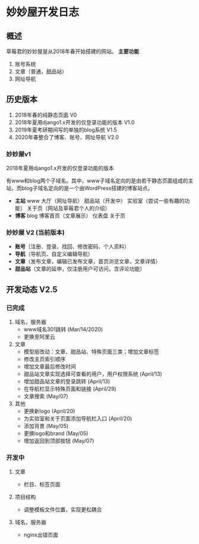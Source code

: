 # 妙妙屋开发日志
## 概述
草莓君的妙妙屋是从2018年春开始搭建的网站。
**主要功能**
1. 账号系统
2. 文章（普通，甜品站）
3. 网址导航

## 历史版本
1. 2018年春的纯静态页面 V0
2. 2018年夏用django1.x开发的仅登录功能的版本 V1.0
3. 2019年夏考研期间写的单独的blog系统 V1.5
4. 2020年春整合了博客、账号、网址导航 V2.0

### 妙妙屋v1
2018年夏用django1.x开发的仅登录功能的版本

有www和blog两个子域名。其中，www子域名定向的是由若干静态页面组成的主站，而blog子域名定向的是一个由WordPress搭建的博客站点。
- **主站** www
大厅（网址导航）
甜品站（开发中）
实验室（尝试一些有趣的功能）
关于页（网站及草莓君个人的介绍）
- **博客** blog
博客首页（文章展示）
仪表盘
关于页

### 妙妙屋 V2 (当前版本)
- **账号**（注册、登录、找回、修改密码、个人资料）
- **导航**（导航页、自定义编辑导航）
- **文章**（发布文章，编辑已发布文章，首页浏览文章，文章详情）
- **甜品站**（文章的延申，仅注册用户可访问，含评论功能）

## 开发动态 V2.5
### 已完成
1. 域名，服务器
	- www域名301跳转 (Mar/14/2020)
	- 更换至阿里云
2. 文章
	- 模型层改动：文章、甜品站、特殊页面三类；增加文章标签
	- 修改主页索引顺序
	- 增加文章最后修改时间
	- 甜品站文章实现选择可查看的用户，用户权限系统 (April/13)
	- 增加甜品站文章的登录跳转 (April/13)
	- 在导航栏显示特殊页面和链接 (April/29)
	- 文章搜索 (May/07)
3. 其他
	- 更换新logo (April/20)
	- 为实验室和关于页面添加导航栏入口 (April/20)
	- 添加背景 (May/05)
	- 更换logo和brand (May/05)
	- 增加返回到顶部按钮 (May/07)	

### 开发中
1. 文章
	- 栏目、标签页面 
	

2. 项目结构
	- 调整模板文件位置，实现更松耦合

3. 域名，服务器
	- nginx出错页面